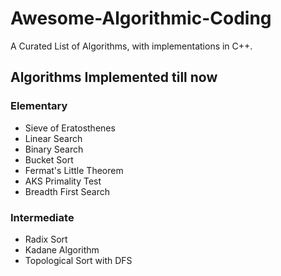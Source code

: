# Awesome-Algorithmic-Coding
A Curated List of Algorithms, with implementations in C++.

## Algorithms Implemented till now
### Elementary
- Sieve of Eratosthenes
- Linear Search
- Binary Search
- Bucket Sort
- Fermat's Little Theorem
- AKS Primality Test
- Breadth First Search

### Intermediate
- Radix Sort
- Kadane Algorithm
- Topological Sort with DFS
